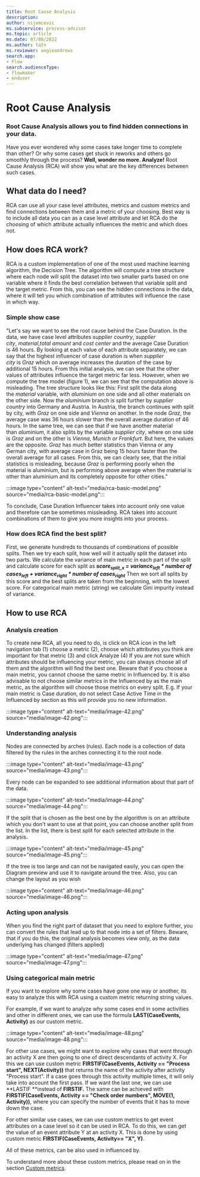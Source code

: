 ```yaml
---
title: Root Cause Analysis
description:
author: nijemcevic
ms.subservice: process-advisor
ms.topic: article
ms.date: 07/08/2022
ms.author: tatn
ms.reviewer: angieandrews
search.app:
- Flow
search.audienceType:
- flowmaker
- enduser
---
```


# Root Cause Analysis

### Root Cause Analysis allows you to find hidden connections in your data.

Have you ever wondered why some cases take longer time to complete than other? Or why some cases get stuck in reworks and others go smoothly through the process?
**Well, wonder no more. Analyze!**
Root Cause Analysis (RCA) will show you what are the key differences between such cases.

## What data do I need?

RCA can use all your case level attributes, metrics and custom metrics and find connections between them and a metric of your choosing.
Best way is to include all data you can as a case level attribute and let RCA do the choosing of which attribute actually influences the metric and which does not.

## How does RCA work?

RCA is a custom implementation of one of the most used machine learning algorithm, the Decision Tree.
The algorithm will compute a tree structure where each node will split the dataset into two smaller parts based on one variable where it finds the best correlation between that variable split and the target metric. From this, you can see the hidden connections in the data, where it will tell you which combination of attributes will influence the case in which way.

### **Simple show case**

"Let's say we want to see the root cause behind the Case Duration. In the data, we have case level attributes *supplier country*, *supplier city*, *material*,*total amount* and *cost center* and the average Case Duration is 46 hours.
By looking at each value of each attribute separately, we can say that the highest influencer of case duration is when *supplier city* is *Graz* which on average increases the duration of the case by additional 15 hours. From this initial analysis, we can see that the other values of attributes influence the target metric far less.
However, when we compute the tree model (figure 1), we can see that the computation above is misleading.
The tree structure looks like this: First split the data along the *material* variable, with *aluminium* on one side and all other materials on the other side. Now the *aluminium* branch is split further by *supplier country* into Germany and Austria. In Austria, the branch continues with split by city, with *Graz* on one side and *Vienna* on another. In the node *Graz*, the average case was 36 hours slower than the overall average duration of 46 hours.
In the same tree, we can see that if we have another material than *aluminium*, it also splits by the variable *supplier city*, where on one side is *Graz* and on the other is *Vienna, Munich or Frankfurt*. But here, the values are the opposite. *Graz* has much better statistics than Vienna or any German city, with average case in Graz being 15 hours faster than the overall average for all cases.
From this, we can clearly see, that the initial statistics is misleading, because *Graz* is performing poorly when the material is aluminium, but is performing above average when the material is other than aluminium and its completely opposite for other cities."

:::image type="content" alt-text="media/rca-basic-model.png" source="media/rca-basic-model.png":::

To conclude, Case Duration Influencer takes into account only one value and therefore can be sometimes missleading.
RCA takes into account combinations of them to give you more insights into your process.

### **How does RCA find the best split?**

First, we generate hundreds to thousands of combinations of possible splits. Then we try each split, how well will it actually split the dataset into two parts. We calculate the variance of main metric in each part of the split and calculate score for each split as
***score<sub>split_x</sub> = variance<sub>left</sub> * number of cases<sub>left</sub> + variance<sub>right</sub> * number of cases<sub>right</sub>***
Then we sort all splits by this score and the best splits are taken from the beginning, with the lowest score.
For categorical main metric (string) we calculate Gini impurity instead of variance.

## How to use RCA

### **Analysis creation**

To create new RCA, all you need to do, is click on RCA icon in the left navigation tab (1) choose a metric (2), choose which attributes you think are important for that metric (3) and click Analyze (4)
If you are not sure which attributes should be influencing your metric, you can always choose all of them and the algorithm will find the best one.
Beware that if you choose a main metric, you cannot choose the same metric in Influenced by. It is also advisable to not choose similar metrics in the Influenced by as the main metric, as the algorithm will choose those metrics on every split. E.g. If your main metric is Case duration, do not select Case Active Time in the Influenced by section as this will provide you no new information.

:::image type="content" alt-text="media/image-42.png" source="media/image-42.png":::

### **Understanding analysis**

Nodes are connected by arches (rules). Each node is a collection of data filtered by the rules in the arches connecting it to the root node.

:::image type="content" alt-text="media/image-43.png" source="media/image-43.png":::

Every node can be expanded to see additional information about that part of the data.

:::image type="content" alt-text="media/image-44.png" source="media/image-44.png":::

If the split that is chosen as the best one by the algorithm is on an attribute which you don't want to use at that point, you can choose another split from the list. In the list, there is best split for each selected attribute in the analysis.

:::image type="content" alt-text="media/image-45.png" source="media/image-45.png":::

If the tree is too large and can not be navigated easily, you can open the Diagram preview and use it to navigate around the tree.
Also, you can change the layout as you wish

:::image type="content" alt-text="media/image-46.png" source="media/image-46.png":::

### **Acting upon analysis**

When you find the right part of dataset that you need to explore further, you can convert the rules that lead up to that node into a set of filters.
Beware, that if you do this, the original analysis becomes view only, as the data underlying has changed (filters applied)

:::image type="content" alt-text="media/image-47.png" source="media/image-47.png":::

### Using categorical main metric

If you want to explore why some cases have gone one way or another, its easy to analyze this with RCA using a custom metric returning string values.

For example, if we want to analyze why some cases end in some activities and other in different ones, we can use the formula **LAST(CaseEvents, Activity)** as our custom metric.

:::image type="content" alt-text="media/image-48.png" source="media/image-48.png":::

For other use cases, we might want to explore why cases that went through an activity X are then going to one of direct descendants of activity X. For this we can use custom metric **FIRSTIF(CaseEvents, Activity == "Process start", NEXT(Activity))** that returns the name of the activity after activity "Process start". If a case goes through this activity multiple times, it will only take into account the first pass. If we want the last one, we can use **LASTIF **instead of **FIRSTIF.**
The same can be achieved with **FIRSTIF(CaseEvents, Activity == "Check order numbers", MOVE(1, Activity))**, where you can specify the number of events that it has to move down the case.

For other similar use cases, we can use custom metrics to get event attributes on a case level so it can be used in RCA. To do this, we can get the value of an event attribute Y at an activity X. This is done by using custom metric **FIRSTIF(CaseEvents, Activity== "X", Y)**.

All of these metrics, can be also used in influenced by.

To understand more about these custom metrics, please read on in the section [Custom metrics](other-operations.md).


